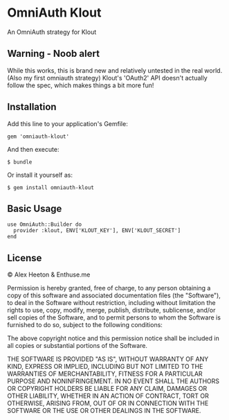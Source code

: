 # OmniAuth Klout

An OmniAuth strategy for Klout

## Warning - Noob alert

While this works, this is brand new and relatively untested in the real world. (Also my first omniauth strategy)
Klout's 'OAuth2' API doesn't actually follow the spec, which makes things a bit more fun!

## Installation

Add this line to your application's Gemfile:

    gem 'omniauth-klout'

And then execute:

    $ bundle

Or install it yourself as:

    $ gem install omniauth-klout

## Basic Usage

    use OmniAuth::Builder do
      provider :klout, ENV['KLOUT_KEY'], ENV['KLOUT_SECRET']
    end

## License

&copy; Alex Heeton & Enthuse.me

Permission is hereby granted, free of charge, to any person obtaining a copy of this software and associated documentation files (the "Software"), to deal in the Software without restriction, including without limitation the rights to use, copy, modify, merge, publish, distribute, sublicense, and/or sell copies of the Software, and to permit persons to whom the Software is furnished to do so, subject to the following conditions:

The above copyright notice and this permission notice shall be included in all copies or substantial portions of the Software.

THE SOFTWARE IS PROVIDED "AS IS", WITHOUT WARRANTY OF ANY KIND, EXPRESS OR IMPLIED, INCLUDING BUT NOT LIMITED TO THE WARRANTIES OF MERCHANTABILITY, FITNESS FOR A PARTICULAR PURPOSE AND NONINFRINGEMENT. IN NO EVENT SHALL THE AUTHORS OR COPYRIGHT HOLDERS BE LIABLE FOR ANY CLAIM, DAMAGES OR OTHER LIABILITY, WHETHER IN AN ACTION OF CONTRACT, TORT OR OTHERWISE, ARISING FROM, OUT OF OR IN CONNECTION WITH THE SOFTWARE OR THE USE OR OTHER DEALINGS IN THE SOFTWARE.
